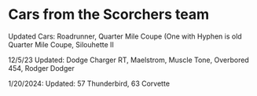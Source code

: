 # Cars from the Scorchers team


Updated Cars: Roadrunner, Quarter Mile Coupe (One with Hyphen is old Quarter Mile Coupe, Silouhette II

12/5/23 Updated: Dodge Charger RT, Maelstrom, Muscle Tone, Overbored 454, Rodger Dodger

1/20/2024: Updated: 57 Thunderbird, 63 Corvette
